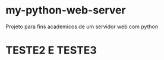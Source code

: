 # my-python-web-server
Projeto para fins academicos de um servidor web com python

# TESTE2 E TESTE3
